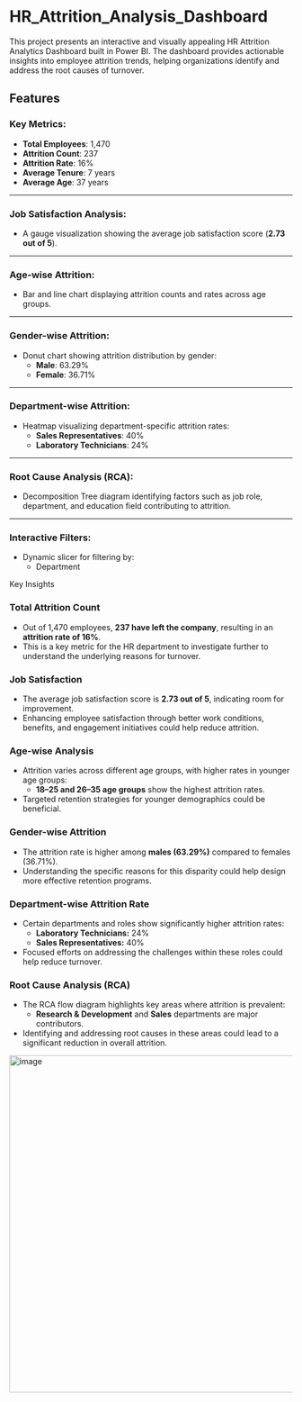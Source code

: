 # HR_Attrition_Analysis_Dashboard

This project presents an interactive and visually appealing HR Attrition Analytics Dashboard built in Power BI. The dashboard provides actionable insights into employee attrition trends, helping organizations identify and address the root causes of turnover.

## Features

### Key Metrics:
- **Total Employees**: 1,470  
- **Attrition Count**: 237  
- **Attrition Rate**: 16%  
- **Average Tenure**: 7 years  
- **Average Age**: 37 years  

---

### Job Satisfaction Analysis:
- A gauge visualization showing the average job satisfaction score (**2.73 out of 5**).

---

### Age-wise Attrition:
- Bar and line chart displaying attrition counts and rates across age groups.

---

### Gender-wise Attrition:
- Donut chart showing attrition distribution by gender:  
  - **Male**: 63.29%  
  - **Female**: 36.71%  

---

### Department-wise Attrition:
- Heatmap visualizing department-specific attrition rates:  
  - **Sales Representatives**: 40%  
  - **Laboratory Technicians**: 24%  

---

### Root Cause Analysis (RCA):
- Decomposition Tree diagram identifying factors such as job role, department, and education field contributing to attrition.

---

### Interactive Filters:
- Dynamic slicer for filtering by:
  - Department  
  
Key Insights

### Total Attrition Count
- Out of 1,470 employees, **237 have left the company**, resulting in an **attrition rate of 16%**.
- This is a key metric for the HR department to investigate further to understand the underlying reasons for turnover.

### Job Satisfaction
- The average job satisfaction score is **2.73 out of 5**, indicating room for improvement.
- Enhancing employee satisfaction through better work conditions, benefits, and engagement initiatives could help reduce attrition.

### Age-wise Analysis
- Attrition varies across different age groups, with higher rates in younger age groups:
  - **18–25 and 26–35 age groups** show the highest attrition rates.
- Targeted retention strategies for younger demographics could be beneficial.

### Gender-wise Attrition
- The attrition rate is higher among **males (63.29%)** compared to females (36.71%).
- Understanding the specific reasons for this disparity could help design more effective retention programs.

### Department-wise Attrition Rate
- Certain departments and roles show significantly higher attrition rates:
  - **Laboratory Technicians:** 24%
  - **Sales Representatives:** 40%
- Focused efforts on addressing the challenges within these roles could help reduce turnover.

### Root Cause Analysis (RCA)
- The RCA flow diagram highlights key areas where attrition is prevalent:
  - **Research & Development** and **Sales** departments are major contributors.
- Identifying and addressing root causes in these areas could lead to a significant reduction in overall attrition.


<img width="599" alt="image" src="https://github.com/user-attachments/assets/a3623d5b-12a8-472a-abca-97ccd318fa03" />


